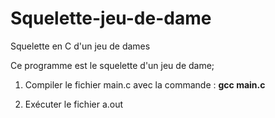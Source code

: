 # Squelette-jeu-de-dame
Squelette en C d'un jeu de dames

Ce programme est le squelette d'un jeu de dame;

1. Compiler le fichier main.c avec la commande : **gcc main.c**

2. Exécuter le fichier a.out
